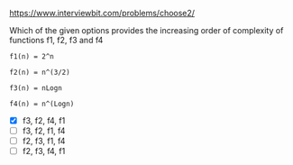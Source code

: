 https://www.interviewbit.com/problems/choose2/

Which of the given options provides the increasing order of complexity of functions f1, f2, f3 and f4

```
f1(n) = 2^n

f2(n) = n^(3/2)

f3(n) = nLogn

f4(n) = n^(Logn)
```

- [x] f3, f2, f4, f1
- [ ] f3, f2, f1, f4
- [ ] f2, f3, f1, f4
- [ ] f2, f3, f4, f1
